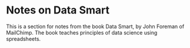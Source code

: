 # Notes on Data Smart

This is a section for notes from the book Data Smart, by John Foreman of MailChimp. The book teaches principles of data science using spreadsheets.

